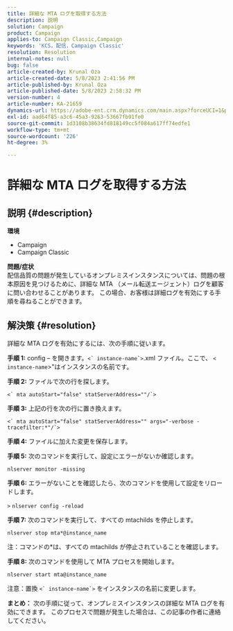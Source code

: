 ```yaml
---
title: 詳細な MTA ログを取得する方法
description: 説明
solution: Campaign
product: Campaign
applies-to: Campaign Classic,Campaign
keywords: 'KCS，配信，Campaign Classic'
resolution: Resolution
internal-notes: null
bug: false
article-created-by: Krunal Oza
article-created-date: 5/8/2023 2:41:56 PM
article-published-by: Krunal Oza
article-published-date: 5/8/2023 2:58:32 PM
version-number: 4
article-number: KA-21659
dynamics-url: https://adobe-ent.crm.dynamics.com/main.aspx?forceUCI=1&pagetype=entityrecord&etn=knowledgearticle&id=96c23f76-aeed-ed11-8849-6045bd006268
exl-id: aad64f85-a3c6-45a3-9263-53667fb91fe0
source-git-commit: 1d3108b38634fd818149cc5f084a617ff74edfe1
workflow-type: tm+mt
source-wordcount: '226'
ht-degree: 3%

---
```


# 詳細な MTA ログを取得する方法

## 説明 {#description}

<b>環境</b>
- Campaign
- Campaign Classic



<b>問題/症状</b><br>配信品質の問題が発生しているオンプレミスインスタンスについては、問題の根本原因を見つけるために、詳細な MTA （メール転送エージェント）ログを顧客に問い合わせることがあります。 この場合、お客様は詳細ログを有効にする手順を尋ねることができます。
 

## 解決策 {#resolution}


詳細な MTA ログを有効にするには、次の手順に従います。

<b>手順 1:</b>
config – を開きます。``<` instance-name`>``.xml ファイル。ここで、 `<` `instance-name`>&quot;はインスタンスの名前です。

<b>手順 2:</b>
ファイルで次の行を探します。

``<` mta autoStart="false" statServerAddress=""/`>``

<b>手順 3:</b>
上記の行を次の行に置き換えます。

``<` mta autoStart="false" statServerAddress="" args="-verbose -tracefilter:*"/`>``

<b>手順 4:</b>
ファイルに加えた変更を保存します。

<b>手順 5:</b>
次のコマンドを実行して、設定にエラーがないか確認します。

`nlserver monitor -missing`

<b>手順 6:</b>
エラーがないことを確認したら、次のコマンドを使用して設定をリロードします。

`>` `nlserver config -reload`

<b>手順 7:</b>
次のコマンドを実行して、すべての mtachilds を停止します。

`nlserver stop mta*@instance_name`

注：コマンドの\*は、すべての mtachilds が停止されていることを確認します。

<b>手順 8:</b>
次のコマンドを使用して MTA プロセスを開始します。

`nlserver start mta@instance_name`

注意：置換 ``<` instance-name`>`` をインスタンスの名前に変更します。

<b>まとめ：</b>
次の手順に従って、オンプレミスインスタンスの詳細な MTA ログを有効にできます。 このプロセスで問題が発生した場合は、この記事の作者に連絡してください。
